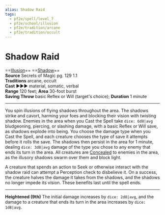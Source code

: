 ```yaml
---
alias: Shadow Raid
tags:
  - pf2e/spell/level_7
  - pf2e/school/illusion
  - pf2e/tradition/arcane
  - pf2e/tradition/occult
---
```


# Shadow Raid

==[Illusion](../../../Traits/Illusion.md)== ==[Shadow](../../../Traits/Shadow.md)==  
__Source__ Secrets of Magic pg. 129 1.1  
**Traditions** arcane, occult  
**Cast** ►►► material, somatic, verbal  
**Range** 120 feet; **Area** 30-foot burst  
**Saving Throw** basic Reflex or Will (target's choice); **Duration** 1 minute

---

You spin illusions of flying shadows throughout the area. The shadows strike and cavort, harming your foes and blocking their vision with twisting shadow. Enemies in the area when you Cast the Spell take `dice: 6d8|avg` bludgeoning, piercing, or slashing damage, with a basic Reflex or Will save, as shadows explode into being. You choose the damage type when you Cast the Spell, and each creature chooses the type of save it attempts before it rolls the save. The shadows then persist in the area for 1 minute, dealing `dice: 3d8|avg` damage of the type you chose to any enemy that ends its turn in the area. All creatures are [Concealed](../../../Conditions/Concealed.md) to enemies in the area, as the illusory shadows swarm over them and block light.

A creature that spends an action to Seek or otherwise interact with the shadow raid can attempt a Perception check to disbelieve it. On a success, the creature halves the damage it takes from the shadows, and the shadows no longer impede its vision. These benefits last until the spell ends.

<hr>

**Heightened (9th)** The initial damage increases by `dice: 2d8|avg`, and the damage to a creature that ends its turn in the area increases by `dice: 1d8|avg`.

